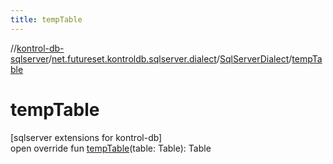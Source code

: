 ```yaml
---
title: tempTable
---
```

//[kontrol-db-sqlserver](../../../index.html)/[net.futureset.kontroldb.sqlserver.dialect](../index.html)/[SqlServerDialect](index.html)/[tempTable](temp-table.html)



# tempTable



[sqlserver extensions for kontrol-db]\
open override fun [tempTable](temp-table.html)(table: Table): Table




